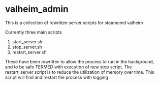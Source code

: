 # valheim_admin
This is a collection of rewritten server scripts for steamcmd valheim 

Currently three main scripts 

1. start_server.sh
2. stop_server.sh 
3. restart_server.sh 

These have been rewritten to allow the process to run in the background, and to be safe TERMED with execution of new stop script. 
The restart_server script is to reduce the utilization of memory over time. This script will find and restart the process with logging
